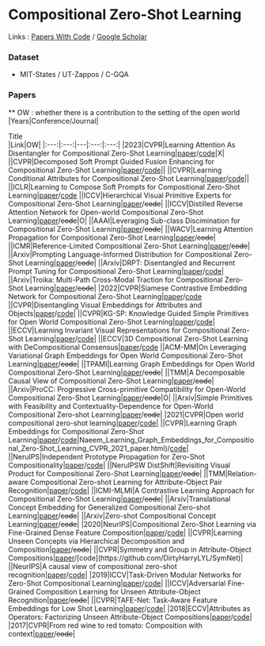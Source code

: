 # Compositional Zero-Shot Learning

Links : [Papers With Code](https://paperswithcode.com/task/compositional-zero-shot-learning/codeless) / [Google Scholar](https://scholar.google.com/scholar?hl=ko&as_sdt=0%2C5&q=compositional+zero+shot+learning&btnG=&oq=compositional+zero+shot+learning)


### Dataset
- MIT-States / UT-Zappos / C-GQA

### Papers
** OW : whether there is a contribution to the setting of the open world
|Years|Conference/Journal|<div style="width:400px">Title</div>|Link|OW|
|:---:|:---:|---|:---:|:---:|
|2023|CVPR|Learning Attention As Disentangler for Compositional Zero-Shot Learning|[paper](https://openaccess.thecvf.com/content/CVPR2023/html/Hao_Learning_Attention_As_Disentangler_for_Compositional_Zero-Shot_Learning_CVPR_2023_paper.html)/[code](https://github.com/haoosz/ade-czsl)|X|
||CVPR|Decomposed Soft Prompt Guided Fusion Enhancing for Compositional Zero-Shot Learning|[paper](https://openaccess.thecvf.com/content/CVPR2023/html/Lu_Decomposed_Soft_Prompt_Guided_Fusion_Enhancing_for_Compositional_Zero-Shot_Learning_CVPR_2023_paper.html)/[code](https://github.com/Forest-art/DFSP)||
||CVPR|Learning Conditional Attributes for Compositional Zero-Shot Learning|[paper](https://openaccess.thecvf.com/content/CVPR2023/html/Wang_Learning_Conditional_Attributes_for_Compositional_Zero-Shot_Learning_CVPR_2023_paper.html)/[code](https://github.com/wqshmzh/CANet-CZSL)||
||ICLR|Learning to Compose Soft Prompts for Compositional Zero-Shot Learning|[paper](https://arxiv.org/abs/2204.03574)/[code](https://github.com/BatsResearch/csp)
||ICCV|Hierarchical Visual Primitive Experts for Compositional Zero-Shot Learning|[paper](https://openaccess.thecvf.com/content/ICCV2023/html/Kim_Hierarchical_Visual_Primitive_Experts_for_Compositional_Zero-Shot_Learning_ICCV_2023_paper.html)/~~code~~|
||ICCV|Distilled Reverse Attention Network for Open-world Compositional Zero-Shot Learning|[paper](https://openaccess.thecvf.com/content/ICCV2023/html/Li_Distilled_Reverse_Attention_Network_for_Open-world_Compositional_Zero-Shot_Learning_ICCV_2023_paper.html)/~~code~~|O|
||AAAI|Leveraging Sub-class Discimination for Compositional Zero-Shot Learning|[paper](https://ojs.aaai.org/index.php/AAAI/article/view/25168)/~~code~~|
||WACV|Learning Attention Propagation for Compositional Zero-Shot Learning|[paper](https://openaccess.thecvf.com/content/WACV2023/papers/Khan_Learning_Attention_Propagation_for_Compositional_Zero-Shot_Learning_WACV_2023_paper.pdf)/~~code~~|
||ICMR|Reference-Limited Compositional Zero-Shot Learning|[paper](https://dl.acm.org/doi/abs/10.1145/3591106.3592225)/~~code~~|
||Arxiv|Prompting Language-Informed Distribution for Compositional Zero-Shot Learning|[paper](https://arxiv.org/abs/2305.14428)/~~code~~|
||Arxiv|DRPT: Disentangled and Recurrent Prompt Tuning for Compositional Zero-Shot Learning|[paper](https://arxiv.org/abs/2305.01239)/[code](https://github.com/Forest-art/DRPT)|
||Arxiv|Troika: Multi-Path Cross-Modal Traction for Compositional Zero-Shot Learning|[paper](https://arxiv.org/abs/2303.15230)/~~code~~|
|2022|CVPR|Siamese Contrastive Embedding Network for Compositional Zero-Shot Learning|[paper](https://openaccess.thecvf.com/content/CVPR2022/html/Li_Siamese_Contrastive_Embedding_Network_for_Compositional_Zero-Shot_Learning_CVPR_2022_paper.html)/[code](https://github.com/XDUxyLi/SCEN-master)
||CVPR|Disentangling Visual Embeddings for Attributes and Objects|[paper](https://openaccess.thecvf.com/content/CVPR2022/html/Saini_Disentangling_Visual_Embeddings_for_Attributes_and_Objects_CVPR_2022_paper.html)/[code](https://github.com/nirat1606/OADis)|
||CVPR|KG-SP: Knowledge Guided Simple Primitives for Open World Compositional Zero-Shot Learning|[paper](https://openaccess.thecvf.com/content/CVPR2022/html/Karthik_KG-SP_Knowledge_Guided_Simple_Primitives_for_Open_World_Compositional_Zero-Shot_CVPR_2022_paper.html)/[code](https://github.com/ExplainableML/KG-SP)|
||ECCV|Learning Invariant Visual Representations for Compositional Zero-Shot Learning|[paper](https://link.springer.com/chapter/10.1007/978-3-031-20053-3_20)/[code](https://github.com/PRIS-CV/IVR)|
||ECCV|3D Compositional Zero-Shot Learning with DeCompositional Consensus|[paper](https://link.springer.com/chapter/10.1007/978-3-031-19815-1_41)/[code](https://github.com/ferjad/3DCZSL)
||ACM-MM|On Leveraging Variational Graph Embeddings for Open World Compositional Zero-Shot Learning|[paper](https://dl.acm.org/doi/abs/10.1145/3503161.3547798)/~~code~~|
||TPAMI|Learning Graph Embeddings for Open World Compositional Zero-Shot Learning|[paper](https://ieeexplore.ieee.org/abstract/document/9745371)/~~code~~|
||TMM|A Decomposable Causal View of Compositional Zero-Shot Learning|[paper](https://ieeexplore.ieee.org/abstract/document/9864072)/~~code~~|
||Arxiv|ProCC: Progressive Cross-primitive Compatibility for Open-World Compositional Zero-Shot Learning|[paper](https://arxiv.org/abs/2211.12417)/~~code~~|O|
||Arxiv|Simple Primitives with Feasibility and Contextuality-Dependence for Open-World Compositional Zero-shot Learning|[paper](https://arxiv.org/abs/2211.02895)/~~code~~|
|2021|CVPR|Open world compositional zero-shot learning|[paper](https://openaccess.thecvf.com/content/CVPR2021/html/Mancini_Open_World_Compositional_Zero-Shot_Learning_CVPR_2021_paper.html)/[code](https://github.com/ExplainableML/czsl)|
||CVPR|Learning Graph Embeddings for Compositional Zero-Shot Learning|[paper](https://openaccess.thecvf.com/content/CVPR2021/html/)/[code](https://github.com/ExplainableML/czsl)|Naeem_Learning_Graph_Embeddings_for_Compositional_Zero-Shot_Learning_CVPR_2021_paper.html)/[code](https://github.com/ExplainableML/czsl)|
||NeruIPS|Independent Prototype Propagation for Zero-Shot Compositionality|[paper](https://arxiv.org/abs/2106.00305)/[code](https://github.com/FrankRuis/ProtoProp)|
||NeruIPSW DistShift|Revisiting Visual Product for Compositional Zero-Shot Learning|[paper](https://openreview.net/forum?id=Yc9Vh1nn-2I)/~~code~~|
||TMM|Relation-aware Compositional Zero-shot Learning for Attribute-Object Pair Recognition|[paper](https://arxiv.org/abs/2108.04603)/[code](https://github.com/daoyuan98/Relation-CZSL)|
||ICMI-MLMI|A Contrastive Learning Approach for Compositional Zero-Shot Learning|[paper](https://dl.acm.org/doi/abs/10.1145/3462244.3479904)/~~code~~|
||Arxiv|Translational Concept Embedding for Generalized Compositional Zero-shot Learning|[paper](https://arxiv.org/abs/2112.10871)/~~code~~|
||Arxiv|Zero-shot Compositional Concept Learning|[paper](https://arxiv.org/abs/2107.05176)/~~code~~|
|2020|NeurIPS|Compositional Zero-Shot Learning via Fine-Grained Dense Feature Composition|[paper](https://proceedings.neurips.cc/paper/2020/hash/e58cc5ca94270acaceed13bc82dfedf7-Abstract.html)/[code](https://github.com/hbdat/neurIPS20_CompositionZSL)|
||CVPR|Learning Unseen Concepts via Hierarchical Decomposition and Composition|[paper](https://openaccess.thecvf.com/content_CVPR_2020/papers/Yang_Learning_Unseen_Concepts_via_Hierarchical_Decomposition_and_Composition_CVPR_2020_paper.pdf)/~~code~~|
||CVPR|Symmetry and Group in Attribute-Object Compositions|[paper]([https://proceedings.neurips.cc/paper/2020/hash/e58cc5ca94270acaceed13bc82dfedf7-Abstract.html](https://openaccess.thecvf.com/content_CVPR_2020/papers/Li_Symmetry_and_Group_in_Attribute-Object_Compositions_CVPR_2020_paper.pdf))/[code](https://github.com/DirtyHarryLYL/SymNet)|
||NeurIPS|A causal view of compositional zero-shot recognition|[paper](https://proceedings.neurips.cc/paper/2020/hash/1010cedf85f6a7e24b087e63235dc12e-Abstract.html)/[code](https://github.com/nv-research-israel/causal_comp)|
|2019|ICCV|Task-Driven Modular Networks for Zero-Shot Compositional Learning|[paper](https://openaccess.thecvf.com/content_ICCV_2019/html/Purushwalkam_Task-Driven_Modular_Networks_for_Zero-Shot_Compositional_Learning_ICCV_2019_paper.html)/[code](https://github.com/facebookresearch/taskmodularnets)|
||ICCV|Adversarial Fine-Grained Composition Learning for Unseen Attribute-Object Recognition|[paper](https://openaccess.thecvf.com/content_ICCV_2019/papers/Wei_Adversarial_Fine-Grained_Composition_Learning_for_Unseen_Attribute-Object_Recognition_ICCV_2019_paper.pdf)/~~code~~|
||CVPR|TAFE-Net: Task-Aware Feature Embeddings for Low Shot Learning|[paper](https://openaccess.thecvf.com/content_CVPR_2019/papers/Wang_TAFE-Net_Task-Aware_Feature_Embeddings_for_Low_Shot_Learning_CVPR_2019_paper.pdf)/[code](https://github.com/ucbdrive/tafe-net)|
|2018|ECCV|Attributes as Operators: Factorizing Unseen Attribute-Object Compositions|[paper](https://openaccess.thecvf.com/content_ECCV_2018/papers/Tushar_Nagarajan_Attributes_as_Operators_ECCV_2018_paper.pdf)/[code](https://github.com/Tushar-N/attributes-as-operators)|
|2017|CVPR|From red wine to red tomato: Composition with context|[paper](https://ieeexplore.ieee.org/document/8099612)/~~code~~|